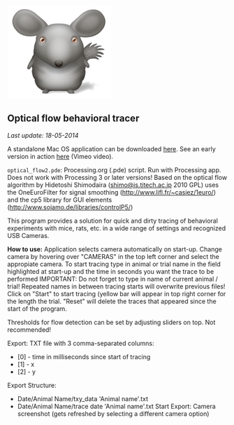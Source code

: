 ![mouse](mouse.png)

## Optical flow behavioral tracer 
*Last update: 18-05-2014*

A standalone Mac OS application can be downloaded [here](http://neuroballs.net/download/processing_behavioral_tracer_macos.zip).
See an early version in action [here](https://vimeo.com/69423950) (Vimeo video). 

`optical_flow2.pde`: Processing.org (.pde) script. Run with Processing app. Does not work with Processing 3 or later versions!
Based on the optical flow algorithm by Hidetoshi Shimodaira (shimo@is.titech.ac.jp 2010 GPL)
uses the OneEuroFilter for signal smoothing (http://www.lifl.fr/~casiez/1euro/) 
and the cp5 library for GUI elements (http://www.sojamo.de/libraries/controlP5/)

This program provides a solution for quick and dirty tracing of behavioral experiments with mice,
rats, etc. in a wide range of settings and recognized USB Cameras. 

**How to use:**
Application selects camera automatically on start-up. Change camera by hovering over "CAMERAS"
in the top left corner and select the appropiate camera.
To start tracing type in animal or trial name in the field highlighted at start-up
and the time in seconds you want the trace to be performed
IMPORTANT: Do not forget to type in name of current animal / trial!  Repeated names 
in between tracing starts will overwrite previous files!
Click on "Start" to start tracing (yellow bar will appear in top right corner for the length the 
trial. 
"Reset" will delete the traces that appeared since the start of the program. 

Thresholds for flow detection can be set by adjusting sliders on top. Not recommended!

Export: TXT file with 3 comma-separated columns: 
* [0] - time in milliseconds since start of tracing
* [1] - x 
* [2] - y

Export Structure: 
 * Date/Animal Name/txy_data 'Animal name'.txt
 * Date/Animal Name/trace date 'Animal name'.txt
Start Export: Camera screenshot (gets refreshed by selecting a different camera option)
